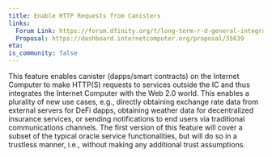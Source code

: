 ```yaml
---
title: Enable HTTP Requests from Canisters
links:
  Forum Link: https://forum.dfinity.org/t/long-term-r-d-general-integration-proposal/9383
  Proposal: https://dashboard.internetcomputer.org/proposal/35639
eta:
is_community: false
---
```


This feature enables canister (dapps/smart contracts) on the Internet Computer to make HTTP(S) requests to services outside the IC and thus integrates the Internet Computer with the Web 2.0 world. This enables a plurality of new use cases, e.g., directly obtaining exchange rate data from external servers for DeFi dapps, obtaining weather data for decentralized insurance services, or sending notifications to end users via traditional communications channels. The first version of this feature will cover a subset of the typical oracle service functionalities, but will do so in a trustless manner, i.e., without making any additional trust assumptions.

